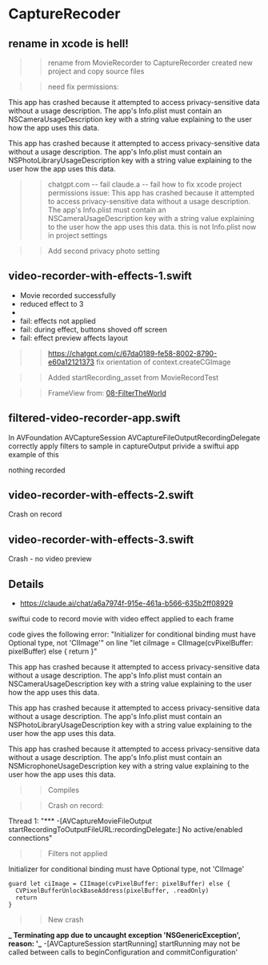 # CaptureRecoder

## rename in xcode is hell!

> > rename from MovieRecorder to CaptureRecorder
> > created new project and copy source files

> > need fix permissions:

This app has crashed because it attempted to access privacy-sensitive data without a usage description. The app's Info.plist must contain an NSCameraUsageDescription key with a string value explaining to the user how the app uses this data.

This app has crashed because it attempted to access privacy-sensitive data without a usage description. The app's Info.plist must contain an NSPhotoLibraryUsageDescription key with a string value explaining to the user how the app uses this data.

> > chatgpt.com -- fail
> > claude.a -- fail
> > how to fix xcode project permissions issue: This app has crashed because it attempted to access privacy-sensitive data without a usage description. The app's Info.plist must contain an NSCameraUsageDescription key with a string value explaining to the user how the app uses this data.
> > this is not Info.plist
> > now in project settings

> > Add second privacy photo setting

## video-recorder-with-effects-1.swift

- Movie recorded successfully
- reduced effect to 3
-
- fail: effects not applied
- fail: during effect, buttons shoved off screen
- fail: effect preview affects layout

> > https://chatgpt.com/c/67da0189-fe58-8002-8790-e60a12121373
> > fix orientation of context.createCGImage

> > Added startRecording_asset from MovieRecordTest

> > FrameView
> > from: [08-FilterTheWorld](https://github.com/mobilelabclass-itp/08-FilterTheWorld)

## filtered-video-recorder-app.swift

In AVFoundation AVCaptureSession AVCaptureFileOutputRecordingDelegate correctly apply filters to sample in captureOutput
privide a swiftui app example of this

nothing recorded

## video-recorder-with-effects-2.swift

Crash on record

## video-recorder-with-effects-3.swift

Crash - no video preview

## Details

- https://claude.ai/chat/a6a7974f-915e-461a-b566-635b2ff08929

swiftui code to record movie with video effect applied to each frame

code gives the following error: "Initializer for conditional binding must have Optional type, not 'CIImage'" on line "let ciImage = CIImage(cvPixelBuffer: pixelBuffer) else { return }"

This app has crashed because it attempted to access privacy-sensitive data without a usage description. The app's Info.plist must contain an NSCameraUsageDescription key with a string value explaining to the user how the app uses this data.

This app has crashed because it attempted to access privacy-sensitive data without a usage description. The app's Info.plist must contain an NSPhotoLibraryUsageDescription key with a string value explaining to the user how the app uses this data.

This app has crashed because it attempted to access privacy-sensitive data without a usage description. The app's Info.plist must contain an NSMicrophoneUsageDescription key with a string value explaining to the user how the app uses this data.

> > Compiles

> > Crash on record:

Thread 1: "\*\*\* -[AVCaptureMovieFileOutput startRecordingToOutputFileURL:recordingDelegate:] No active/enabled connections"

> > Filters not applied

Initializer for conditional binding must have Optional type, not 'CIImage'

    guard let ciImage = CIImage(cvPixelBuffer: pixelBuffer) else {
      CVPixelBufferUnlockBaseAddress(pixelBuffer, .readOnly)
      return
    }

> > New crash

**_ Terminating app due to uncaught exception 'NSGenericException', reason: '_** -[AVCaptureSession startRunning] startRunning may not be called between calls to beginConfiguration and commitConfiguration'
